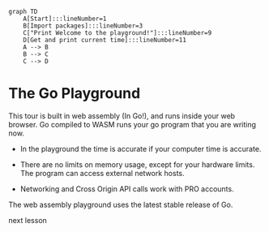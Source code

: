 ```mermaid
graph TD
    A[Start]:::lineNumber=1
    B[Import packages]:::lineNumber=3
    C["Print Welcome to the playground!"]:::lineNumber=9
    D[Get and print current time]:::lineNumber=11
    A --> B
    B --> C
    C --> D
```
# The Go Playground
This tour is built in web assembly (In Go!), and runs inside your web browser.
Go compiled to WASM runs your go program that you are writing now. 


- In the playground the time is accurate if your computer time is accurate.

- There are no limits on memory usage, except for your hardware limits. The program can access external network hosts.

- Networking and Cross Origin API calls work with PRO accounts.

The web assembly playground uses the latest stable release of Go.

<div class="nextLink"><a onclick="nextOpen()">next lesson</a></div>

